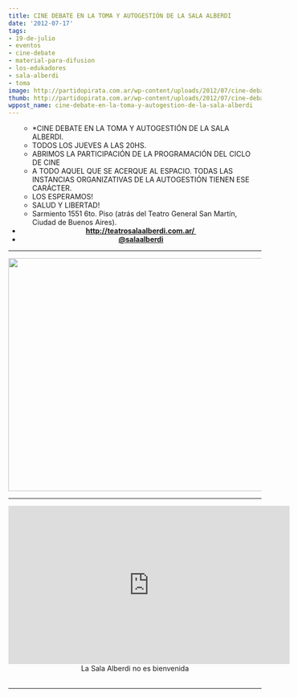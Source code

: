 ```yaml
---
title: CINE DEBATE EN LA TOMA Y AUTOGESTIÓN DE LA SALA ALBERDI
date: '2012-07-17'
tags:
- 19-de-julio
- eventos
- cine-debate
- material-para-difusion
- los-edukadores
- sala-alberdi
- toma
image: http://partidopirata.com.ar/wp-content/uploads/2012/07/cine-debate_00000.jpg
thumb: http://partidopirata.com.ar/wp-content/uploads/2012/07/cine-debate_00000-150x150.jpg
wppost_name: cine-debate-en-la-toma-y-autogestion-de-la-sala-alberdi
---
```


<ul>
<ul>
	<li>*CINE DEBATE EN LA TOMA Y AUTOGESTIÓN DE LA SALA ALBERDI.</li>
	<li>TODOS LOS JUEVES A LAS 20HS.</li>
	<li>ABRIMOS LA PARTICIPACIÓN DE LA PROGRAMACIÓN DEL CICLO DE CINE</li>
	<li>A TODO AQUEL QUE SE ACERQUE AL ESPACIO. TODAS LAS INSTANCIAS
ORGANIZATIVAS DE LA AUTOGESTIÓN TIENEN ESE CARÁCTER.</li>
	<li>LOS ESPERAMOS!</li>
	<li>SALUD Y LIBERTAD!</li>
	<li>Sarmiento 1551 6to. Piso (atrás del Teatro General San Martín, Ciudad de Buenos Aires).</li>
</ul>
	<li style="text-align: center;"><strong><a href="http://teatrosalaalberdi.com.ar/" rel="me nofollow" target="_blank">http://teatrosalaalberdi.com.ar/ </a></strong></li>
	<li style="text-align: center;"><strong><a href="https://twitter.com/salaalberdi" target="_blank">@salaalberdi</a></strong></li>
</ul>

<hr />

<a href="http://partidopirata.com.ar/wp-content/uploads/2012/07/cine-debate_00000.jpg"><img class="aligncenter  wp-image-5327" title="cine debate_00000" src="http://partidopirata.com.ar/wp-content/uploads/2012/07/cine-debate_00000.jpg" alt="" width="773" height="464" /></a>

<hr />

<center>
<iframe src="http://www.youtube.com/embed/b2sRb6wlx0A" frameborder="0" width="560" height="315"></iframe>
La Sala Alberdi no es bienvenida</center>&nbsp;

<hr />
